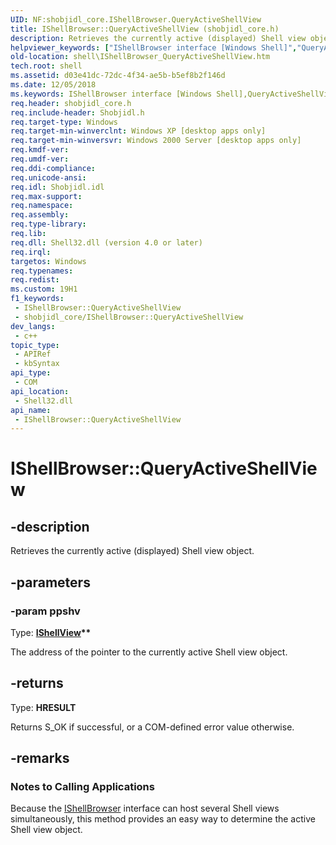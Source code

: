 ```yaml
---
UID: NF:shobjidl_core.IShellBrowser.QueryActiveShellView
title: IShellBrowser::QueryActiveShellView (shobjidl_core.h)
description: Retrieves the currently active (displayed) Shell view object.
helpviewer_keywords: ["IShellBrowser interface [Windows Shell]","QueryActiveShellView method","IShellBrowser.QueryActiveShellView","IShellBrowser::QueryActiveShellView","QueryActiveShellView","QueryActiveShellView method [Windows Shell]","QueryActiveShellView method [Windows Shell]","IShellBrowser interface","_win32_IShellBrowser_QueryActiveShellView","shell.IShellBrowser_QueryActiveShellView","shobjidl_core/IShellBrowser::QueryActiveShellView"]
old-location: shell\IShellBrowser_QueryActiveShellView.htm
tech.root: shell
ms.assetid: d03e41dc-72dc-4f34-ae5b-b5ef8b2f146d
ms.date: 12/05/2018
ms.keywords: IShellBrowser interface [Windows Shell],QueryActiveShellView method, IShellBrowser.QueryActiveShellView, IShellBrowser::QueryActiveShellView, QueryActiveShellView, QueryActiveShellView method [Windows Shell], QueryActiveShellView method [Windows Shell],IShellBrowser interface, _win32_IShellBrowser_QueryActiveShellView, shell.IShellBrowser_QueryActiveShellView, shobjidl_core/IShellBrowser::QueryActiveShellView
req.header: shobjidl_core.h
req.include-header: Shobjidl.h
req.target-type: Windows
req.target-min-winverclnt: Windows XP [desktop apps only]
req.target-min-winversvr: Windows 2000 Server [desktop apps only]
req.kmdf-ver: 
req.umdf-ver: 
req.ddi-compliance: 
req.unicode-ansi: 
req.idl: Shobjidl.idl
req.max-support: 
req.namespace: 
req.assembly: 
req.type-library: 
req.lib: 
req.dll: Shell32.dll (version 4.0 or later)
req.irql: 
targetos: Windows
req.typenames: 
req.redist: 
ms.custom: 19H1
f1_keywords:
 - IShellBrowser::QueryActiveShellView
 - shobjidl_core/IShellBrowser::QueryActiveShellView
dev_langs:
 - c++
topic_type:
 - APIRef
 - kbSyntax
api_type:
 - COM
api_location:
 - Shell32.dll
api_name:
 - IShellBrowser::QueryActiveShellView
---
```


# IShellBrowser::QueryActiveShellView


## -description

Retrieves the currently active (displayed) Shell view object.

## -parameters

### -param ppshv

Type: <b><a href="/windows/desktop/api/shobjidl_core/nn-shobjidl_core-ishellview">IShellView</a>**</b>

The address of the pointer to the currently active Shell view object.

## -returns

Type: <b>HRESULT</b>

Returns S_OK if successful, or a COM-defined error value otherwise.

## -remarks

<h3><a id="Notes_to_Calling_Applications"></a><a id="notes_to_calling_applications"></a><a id="NOTES_TO_CALLING_APPLICATIONS"></a>Notes to Calling Applications</h3>
Because the <a href="/windows/desktop/api/shobjidl_core/nn-shobjidl_core-ishellbrowser">IShellBrowser</a> interface can host several Shell views simultaneously, this method provides an easy way to determine the active Shell view object.

